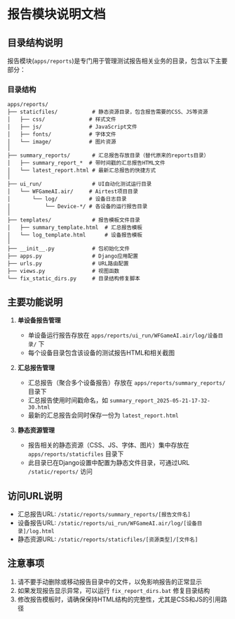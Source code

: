 # 报告模块说明文档

## 目录结构说明

报告模块(`apps/reports`)是专门用于管理测试报告相关业务的目录，包含以下主要部分：

### 目录结构

```
apps/reports/
├── staticfiles/           # 静态资源目录，包含报告需要的CSS、JS等资源
│   ├── css/              # 样式文件
│   ├── js/               # JavaScript文件
│   ├── fonts/            # 字体文件
│   └── image/            # 图片资源
│
├── summary_reports/       # 汇总报告存放目录（替代原来的reports目录）
│   ├── summary_report_*  # 带时间戳的汇总报告HTML文件
│   └── latest_report.html # 最新汇总报告的快捷方式
│
├── ui_run/                # UI自动化测试运行目录
│   └── WFGameAI.air/     # Airtest项目目录
│       └── log/          # 设备日志目录
│           └── Device-*/ # 各设备的运行报告目录
│
├── templates/             # 报告模板文件目录
│   ├── summary_template.html  # 汇总报告模板
│   └── log_template.html      # 设备报告模板
│
├── __init__.py            # 包初始化文件
├── apps.py                # Django应用配置
├── urls.py                # URL路由配置
├── views.py               # 视图函数
└── fix_static_dirs.py     # 目录结构修复脚本
```

## 主要功能说明

1. **单设备报告管理**
   - 单设备运行报告存放在 `apps/reports/ui_run/WFGameAI.air/log/设备目录/` 下
   - 每个设备目录包含该设备的测试报告HTML和相关截图

2. **汇总报告管理**
   - 汇总报告（聚合多个设备报告）存放在 `apps/reports/summary_reports/` 目录下
   - 汇总报告使用时间戳命名，如 `summary_report_2025-05-21-17-32-30.html`
   - 最新的汇总报告会同时保存一份为 `latest_report.html`

3. **静态资源管理**
   - 报告相关的静态资源（CSS、JS、字体、图片）集中存放在 `apps/reports/staticfiles` 目录下
   - 此目录已在Django设置中配置为静态文件目录，可通过URL `/static/reports/` 访问

## 访问URL说明

- 汇总报告URL: `/static/reports/summary_reports/[报告文件名]`
- 设备报告URL: `/static/reports/ui_run/WFGameAI.air/log/[设备目录]/log.html`
- 静态资源URL: `/static/reports/staticfiles/[资源类型]/[文件名]`

## 注意事项

1. 请不要手动删除或移动报告目录中的文件，以免影响报告的正常显示
2. 如果发现报告显示异常，可以运行 `fix_report_dirs.bat` 修复目录结构
3. 修改报告模板时，请确保保持HTML结构的完整性，尤其是CSS和JS的引用路径
